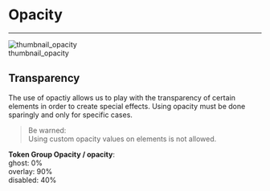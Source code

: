 
# Opacity

---

  
![thumbnail_opacity](https://studio-assets.supernova.io/design-systems/27883/c9d9b2b2-9753-466f-aacb-554b10dee919.png)  
thumbnail_opacity  


## Transparency

The use of opactiy allows us to play with the transparency of certain elements in order to create special effects. Using opacity must be done sparingly and only for specific cases.  

> Be warned:  
> Using custom opacity values on elements is not allowed. 

  
**Token Group Opacity / opacity**:    
ghost: 0%  
overlay: 90%  
disabled: 40%  
